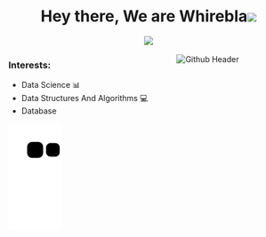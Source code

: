 <h1 align="center">Hey there, We are Whirebla<img src="https://raw.githubusercontent.com/MartinHeinz/MartinHeinz/master/wave.gif" width="30px"></h1>
<p align="center">
  <img src="https://scontent.fmnl25-2.fna.fbcdn.net/v/t1.15752-9/274854119_379547456995741_5556988960253195888_n.jpg?_nc_cat=102&ccb=1-5&_nc_sid=ae9488&_nc_ohc=oYlmAZ1OraQAX_fYlPb&_nc_ht=scontent.fmnl25-2.fna&oh=03_AVLHAL78XNitNV2a99MNeHMEQ4ykOsOxMeZ0RsBMnMYOxQ&oe=625603AC" width="550px">
  </p>
  
  <img width="40%" align="right" alt="Github Header" src="https://github.com/avinash-218/avinash-218/raw/main/Images/coding_2.gif" />
  
<h3 align="left">Interests:</h3>

- Data Science 📊
- Data Structures And Algorithms 💻
- Database 

<img src="https://raw.githubusercontent.com/avinash-218/avinash-218/output/github-contribution-grid-snake.svg">
